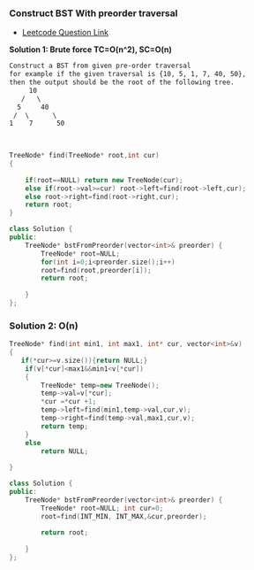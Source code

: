 ### __Construct BST With preorder traversal__

- [Leetcode Question Link](https://leetcode.com/problems/construct-binary-search-tree-from-preorder-traversal/)

__Solution 1: Brute force TC=O(n^2), SC=O(n)__

```md
Construct a BST from given pre-order traversal
for example if the given traversal is {10, 5, 1, 7, 40, 50},
then the output should be the root of the following tree.
     10
   /   \
  5     40
 /  \      \
1    7      50
```
```cpp

 
TreeNode* find(TreeNode* root,int cur)
{
   
    if(root==NULL) return new TreeNode(cur);
    else if(root->val>=cur) root->left=find(root->left,cur);
    else root->right=find(root->right,cur);
    return root;
}

class Solution {
public:
    TreeNode* bstFromPreorder(vector<int>& preorder) {
        TreeNode* root=NULL;
        for(int i=0;i<preorder.size();i++)
        root=find(root,preorder[i]);
        return root;
            
    }
};

```
### Solution 2: O(n)

```cpp
TreeNode* find(int min1, int max1, int* cur, vector<int>&v)
{
   if(*cur>=v.size()){return NULL;}
    if(v[*cur]<max1&&min1<v[*cur])
    {
        TreeNode* temp=new TreeNode();
        temp->val=v[*cur];
        *cur =*cur +1;
        temp->left=find(min1,temp->val,cur,v);
        temp->right=find(temp->val,max1,cur,v);
        return temp;
    }
    else
        return NULL;
    
}

class Solution {
public:
    TreeNode* bstFromPreorder(vector<int>& preorder) {
        TreeNode* root=NULL; int cur=0;
        root=find(INT_MIN, INT_MAX,&cur,preorder);
        
        return root;
            
    }
};
```
